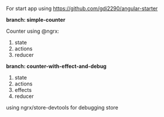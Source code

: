 For start app using https://github.com/gdi2290/angular-starter

**branch: simple-counter**

Counter using @ngrx:
1. state
2. actions
3. reducer

**branch: counter-with-effect-and-debug**
1. state
2. actions
3. effects
4. reducer

using ngrx/store-devtools for debugging store
